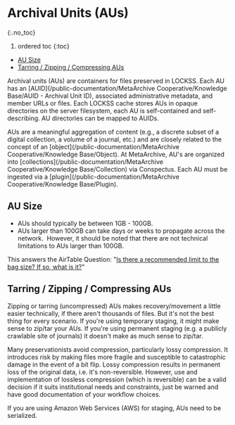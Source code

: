 Archival Units (AUs)
====================
{:.no_toc}

1. ordered toc
{:toc}
* [AU Size](#ArchivalUnits(AUs)-AUSize)
* [Tarring / Zipping / Compressing AUs](#ArchivalUnits(AUs)-Tarring/Zipping/CompressingAUs)

Archival units (AUs) are containers for files preserved in LOCKSS. Each AU has an [AUID](/public-documentation/MetaArchive Cooperative/Knowledge Base/AUID - Archival Unit ID), associated administrative metadata, and member URLs or files. Each LOCKSS cache stores AUs in opaque directories on the server filesystem, each AU is self-contained and self-describing. AU directories can be mapped to AUIDs. 

AUs are a meaningful aggregation of content (e.g., a discrete subset of a digital collection, a volume of a journal, etc.) and are closely related to the concept of an [object](/public-documentation/MetaArchive Cooperative/Knowledge Base/Object). At MetaArchive, AU's are organized into  [collections](/public-documentation/MetaArchive Cooperative/Knowledge Base/Collection) via Conspectus. Each AU must be ingested via a [plugin](/public-documentation/MetaArchive Cooperative/Knowledge Base/Plugin).

AU Size
-------

* AUs should typically be between 1GB - 100GB.
* AUs larger than 100GB can take days or weeks to propagate across the network.  However, it should be noted that there are not technical limitations to AUs larger than 100GB.

This answers the AirTable Question: "[Is there a recommended limit to the bag size? If so, what is it?](https://airtable.com/shrC6B0dj791XsSAa/tblEkzKRxJh7Cea7g/viwciniHrChrmIqDs/recOBiEALRczpNTEc)"

Tarring / Zipping / Compressing AUs
-----------------------------------

Zipping or tarring (uncompressed) AUs makes recovery/movement a little easier technically, if there aren't thousands of files. But it's not the best thing for every scenario. If you're using temporary staging, it might make sense to zip/tar your AUs. If you're using permanent staging (e.g. a publicly crawlable site of journals) it doesn't make as much sense to zip/tar.

Many preservationists avoid compression, particularly lossy compression. It introduces risk by making files more fragile and susceptible to catastrophic damage in the event of a bit flip. Lossy compression results in permanent loss of the original data, i.e. it's non-reversible. However, use and implementation of lossless compression (which is reversible) can be a valid decision if it suits institutional needs and constraints, just be warned and have good documentation of your workflow choices.

If you are using Amazon Web Services (AWS) for staging, AUs need to be serialized.
